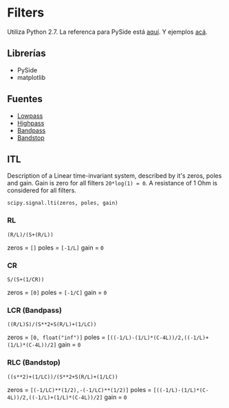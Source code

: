 # Filters

Utiliza Python 2.7. La referenca para PySide está [aquí](http://pyside.github.io/). Y ejemplos [acá](https://github.com/PySide/Examples/tree/050809faad4e8f58e89ab53df9e3f86045f98c48/examples/widgets).

## Librerías
 - PySide
 - matplotlib

## Fuentes
 - [Lowpass](http://sim.okawa-denshi.jp/en/CRhikeisan.htm)
 - [Highpass](http://sim.okawa-denshi.jp/en/LRlowkeisan.htm)
 - [Bandpass](http://sim.okawa-denshi.jp/en/RLCbpkeisan.htm)
 - [Bandstop](http://sim.okawa-denshi.jp/en/RLCbekeisan.htm)

## ITL
Description of a Linear time-invariant system, described by it's zeros, poles and gain. Gain is zero for all filters `20*log(1) = 0`. A resistance of 1 Ohm is considered for all filters.

```
scipy.signal.lti(zeros, poles, gain)
```

### RL
`(R/L)/(S+(R/L))`

zeros = `[]`
poles = `[-1/L]`
gain = `0`

### CR
`S/(S+(1/CR))`

zeros = `[0]`
poles = `[-1/C]`
gain = `0`

### LCR (Bandpass)
`((R/L)S)/(S**2+S(R/L)+(1/LC))`

zeros = `[0, float("inf")]`
poles = `[((-1/L)-(1/L)*(C-4L))/2,((-1/L)+(1/L)*(C-4L))/2]`
gain = `0`

### RLC (Bandstop)
`((s**2)+(1/LC))/(S**2+S(R/L)+(1/LC))`

zeros = `[(-1/LC)**(1/2),-(-1/LC)**(1/2)]`
poles = `[((-1/L)-(1/L)*(C-4L))/2,((-1/L)+(1/L)*(C-4L))/2]`
gain = `0`
